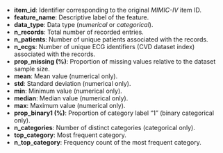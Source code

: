 - **item_id**: Identifier corresponding to the original *MIMIC-IV* item ID.
- **feature_name**: Descriptive label of the feature.
- **data_type**: Data type (*numerical* or *categorical*).
- **n_records**: Total number of recorded entries.
- **n_patients**: Number of unique patients associated with the records.
- **n_ecgs**: Number of unique ECG identifiers (CVD dataset index) associated with the records.
- **prop_missing (%)**: Proportion of missing values relative to the dataset sample size.
- **mean**: Mean value (numerical only).
- **std**: Standard deviation (numerical only).
- **min**: Minimum value (numerical only).
- **median**: Median value (numerical only).
- **max**: Maximum value (numerical only).
- **prop_binary1 (%)**: Proportion of category label “1” (binary categorical only).
- **n_categories**: Number of distinct categories (categorical only).
- **top_category**: Most frequent category.
- **n_top_category**: Frequency count of the most frequent category.
